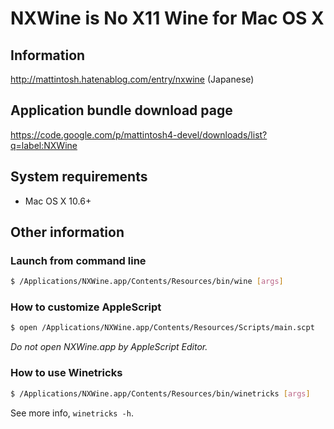 # NXWine is No X11 Wine for Mac OS X

## Information

http://mattintosh.hatenablog.com/entry/nxwine (Japanese)


## Application bundle download page

https://code.google.com/p/mattintosh4-devel/downloads/list?q=label:NXWine


## System requirements

- Mac OS X 10.6+


## Other information

### Launch from command line

```sh
$ /Applications/NXWine.app/Contents/Resources/bin/wine [args]
```

### How to customize AppleScript

```sh
$ open /Applications/NXWine.app/Contents/Resources/Scripts/main.scpt
```

_Do not open NXWine.app by AppleScript Editor._

### How to use Winetricks

```sh
$ /Applications/NXWine.app/Contents/Resources/bin/winetricks [args]
```

See more info, `winetricks -h`.
